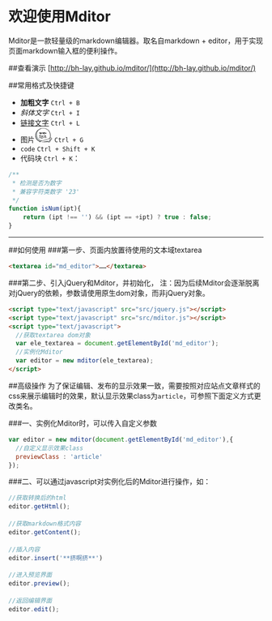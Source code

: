 欢迎使用Mditor
======
Mditor是一款轻量级的markdown编辑器。取名自markdown + editor，用于实现页面markdown输入框的便利操作。

##查看演示
[http://bh-lay.github.io/mditor/](http://bh-lay.github.io/mditor/)

##常用格式及快捷键
- **加粗文字** `Ctrl + B`
- *斜体文字* `Ctrl + I`
- [链接文字](http://bh-lay.com/) `Ctrl + L`
- 图片![暴漫](src/images/baoman.jpg) `Ctrl + G`
- `code` `Ctrl + Shift + K`
- 代码块 `Ctrl + K`：
``` javascript
/**
 * 检测是否为数字
 * 兼容字符类数字 '23'
 */
function isNum(ipt){
	return (ipt !== '') && (ipt == +ipt) ? true : false;
}
```

---------


##如何使用
###第一步、页面内放置待使用的文本域textarea
```html
<textarea id="md_editor">……</textarea>
```
###第二步、引入jQuery和Mditor，并初始化，
 注：因为后续Mditor会逐渐脱离对jQuery的依赖，参数请使用原生dom对象，而非jQuery对象。

```html
<script type="text/javascript" src="src/jquery.js"></script>
<script type="text/javascript" src="src/mditor.js"></script>
<script type="text/javascript">
  //获取textarea dom对象
  var ele_textarea = document.getElementById('md_editor');
  //实例化Mditor
  var editor = new mditor(ele_textarea);
</script>
```
##高级操作
为了保证编辑、发布的显示效果一致，需要按照对应站点文章样式的css来展示编辑时的效果，默认显示效果class为`article`，可参照下面定义方式更改类名。

###一、实例化Mditor时，可以传入自定义参数
```javascript
var editor = new mditor(document.getElementById('md_editor'),{
  //自定义显示效果class
  previewClass : 'article'
});
```

###二、可以通过javascript对实例化后的Mditor进行操作，如：
```javascript
//获取转换后的html
editor.getHtml();

//获取markdown格式内容
editor.getContent();

//插入内容
editor.insert('**挤啊挤**')

//进入预览界面
editor.preview();

//返回编辑界面
editor.edit();
```